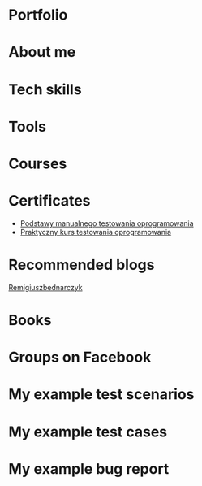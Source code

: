 # Portfolio

# About me

# Tech skills

# Tools

# Courses

# Certificates
* [Podstawy manualnego testowania oprogramowania](https://www.udemy.com/certificate/UC-957b9095-8ecf-4989-afc4-caeb5f66b633/)
*   [Praktyczny kurs testowania oprogramowania](https://www.udemy.com/certificate/UC-0ea48586-29c1-4866-add6-e6b01c3286ba/)

# Recommended blogs
[Remigiuszbednarczyk](https://remigiuszbednarczyk.pl)

# Books

# Groups on Facebook

# My example test scenarios

# My example test cases

# My example bug report
